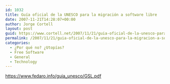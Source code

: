```yaml
---
id: 1032
title: Guí­a oficial de la UNESCO para la migración a software libre
date: 2007-11-21T14:28:07+00:00
author: Jorge Cortell
layout: post
guid: https://www.cortell.net/2007/11/21/guia-oficial-de-la-unesco-para-la-migracion-a-software-libre/
permalink: /2007/11/21/guia-oficial-de-la-unesco-para-la-migracion-a-software-libre/
categories:
  - ¿Por qué no? ¿Utopías?
  - Free Software
  - General
  - Technology
---
```

<a target="_blank" title="https://www.fedaro.info/guia_unesco/GSL.pdf" href="https://www.fedaro.info/guia_unesco/GSL.pdf">https://www.fedaro.info/guia_unesco/GSL.pdf</a>